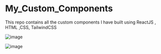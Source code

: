 # My_Custom_Components
This repo contains all the custom components I have built using ReactJS , HTML ,CSS, TailwindCSS

![image](https://github.com/shubhmittal07/My_Custom_Components/assets/59731205/236dd280-789e-4ab4-a926-cdfd70f17465)

![image](https://github.com/shubhmittal07/My_Custom_Components/assets/59731205/f92b88cd-f571-4674-9cb7-6a70912fb923)


